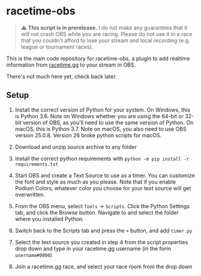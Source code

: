 # racetime-obs

> :warning: **This script is in prerelease.** I do not make any guarantees that it will not crash OBS while you are racing. Please do not use it in a race that you couldn't afford to lose your stream and local recording (e.g. league or tournament races).

This is the main code repository for racetime-obs, a plugin to add realtime information from [racetime.gg](https://racetime.gg) to your stream in OBS.

There's not much here yet, check back later.

## Setup

1) Install the correct version of Python for your system. On Windows, this is Python 3.6. Note on Windows whether you are using the 64-bit or 32-bit version of OBS, as you'll need to use the same version of Python. On macOS, this is Python 3.7. Note on macOS, you also need to use OBS version 25.0.8. Version 26 broke python scripts for macOS.

2) Download and unzip source archive to any folder

3) Install the correct python requirements with `python -m pip install -r requirements.txt`

4) Start OBS and create a Text Source to use as a timer. You can customize the font and style as much as you please. Note that if you enable Podium Colors, whatever color you choose for your text source will get overwritten.

5) From the OBS menu, select `Tools` -> `Scripts`. Click the Python Settings tab, and click the Browse button. Navigate to and select the folder where you installed Python.

6) Switch back to the Scripts tab and press the `+` button, and add `timer.py`

7) Select the text source you created in step 4 from the script properties drop down and type in your racetime.gg username (in the form `username#0000`)

8) Join a racetime.gg race, and select your race room from the drop down
